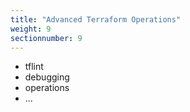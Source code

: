 ```yaml
---
title: "Advanced Terraform Operations"
weight: 9
sectionnumber: 9
---
```


* tflint
* debugging
* operations
* ...

